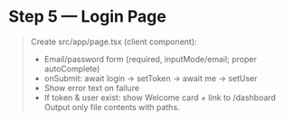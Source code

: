 # Step 5 — Login Page

> Create src/app/page.tsx (client component):
> - Email/password form (required, inputMode/email; proper autoComplete)
> - onSubmit: await login → setToken → await me → setUser
> - Show error text on failure
> - If token & user exist: show Welcome card + link to /dashboard
> Output only file contents with paths.
